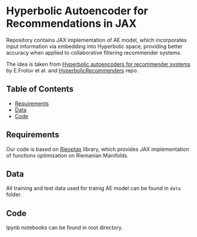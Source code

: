 # Hyperbolic Autoencoder for Recommendations in JAX

Repository contains JAX implementation of AE model, which incorporates input information via embedding into Hyperbolic space, providing better accuracy when applied to collaborative filtering recommender systems.

The idea is taken from [Hyperbolic autoencoders for recommender systems](https://dl.acm.org/doi/10.1145/3383313.3412219) by E.Frolov et al. and [HyperbolicRecommenders](https://github.com/evfro/HyperbolicRecommenders) repo.

## Table of Contents

- [Requirements](#req)
- [Data](#data)
- [Code](#code)

## Requirements
Our code is based on [Rieoptax](https://github.com/SaitejaUtpala/rieoptax) library, which provides JAX implementation of functions optimization on Riemanian Manifolds.

## Data
All training and test data used for trainig AE model can be found in `data` folder.

## Code
Ipynb notebooks can be found in root directory. 



